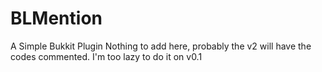 # BLMention
A Simple Bukkit Plugin
Nothing to add here, probably the v2 will have the codes commented. I'm too lazy to do it on v0.1
